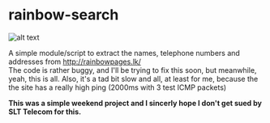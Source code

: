 # rainbow-search

![alt text][logo]

A simple module/script to extract the names, telephone numbers and addresses from http://rainbowpages.lk/   
The code is rather buggy, and I'll be trying to fix this soon, but meanwhile, yeah, this is all.
Also, it's a tad bit slow and all, at least for me, because the the site has a really high ping (2000ms with 3 test ICMP packets)

**This was a simple weekend project and I sincerly hope I don't get sued by SLT Telecom for this.**

[logo]: https://s-media-cache-ak0.pinimg.com/236x/96/a5/2e/96a52ebbebeee9ecbe9aee4561283b54.jpg "I taste the  rainbow"
